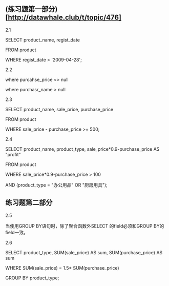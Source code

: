 ## (练习题第一部分)[http://datawhale.club/t/topic/476]

2.1

SELECT product_name, regist_date

FROM  product

WHERE regist_date > '2009-04-28';

2.2

where purcahse_price <> null

where purchasr_name > null

2.3

SELECT product_name, sale_price, purchase_price

FROM product

WHERE sale_price - purchase_price >= 500;

2.4

SELECT product_name, product_type, sale_price*0.9-purchase_price AS "profit"

FROM product

WHERE sale_price*0.9-purchase_price > 100

AND (product_type = "办公用品" OR "厨房用具");


## 练习题第二部分

2.5 

当使用GROUP BY语句时，除了聚合函数外SELECT 的field必须和GROUP BY的field一致。

2.6

SELECT product_type, SUM(sale_price) AS sum, SUM(purchase_price) AS sum

WHERE SUM(sale_price) = 1.5* SUM(purchase_price)

GROUP BY product_type;
